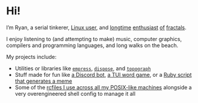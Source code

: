 # Hi!

I’m Ryan, a serial tinkerer, [Linux user], and [longtime][fractal1]
[enthusiast][fractal2] [of][fractal3] [fractals][fractal4].

[Linux user]: https://github.com/ray-kast/zrc
[fractal1]: https://codepen.io/raykast/pen/PpMbYZ
[fractal2]: https://codepen.io/raykast/pen/MKrZMx
[fractal3]: https://codepen.io/raykast/pen/bNJVoQ
[fractal4]: https://github.com/ray-kast/JuliaSet

I enjoy listening to (and attempting to make) music, computer graphics,
compilers and programming languages, and long walks on the beach.

My projects include:
- Utilities or libraries like [`empress`], [`dispose`], and [`topograph`]
- Stuff made for fun like [a Discord bot][the-q], [a TUI word game][omelette],
  or a [Ruby script that generates a meme][loss-system]
- Some of the [rcfiles I use across all my POSIX-like machines][zrc] alongside
  a very overengineered shell config to manage it all

[`empress`]: https://github.com/ray-kast/empress
[`dispose`]: https://github.com/ray-kast/dispose
[`topograph`]: https://github.com/ray-kast/topograph
[the-q]: https://github.com/ray-kast/the-q
[omelette]: https://github.com/ray-kast/Omelette
[loss-system]: https://github.com/ray-kast/LossSystem2
[zrc]: https://github.com/ray-kast/zrc
